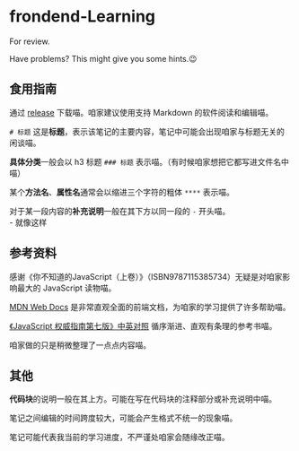 # frondend-Learning

For review.

Have problems? This might give you some hints.😉

 ## 食用指南

通过 [release](https://github.com/jelly-girl/frondend-Learning/releases) 下载喵。咱家建议使用支持 Markdown 的软件阅读和编辑喵。

`# 标题` 这是**标题**，表示该笔记的主要内容，笔记中可能会出现咱家与标题无关的闲谈喵。

**具体分类**一般会以 h3 标题 `### 标题` 表示喵。（有时候咱家想把它都写进文件名中喵）

某个**方法名**、**属性名**通常会以缩进三个字符的粗体 `****` 表示喵。

对于某一段内容的**补充说明**一般在其下方以同一段的 `-` 开头喵。  
 \- 就像这样
 
 ## 参考资料
 
感谢《你不知道的JavaScript（上卷）》（ISBN9787115385734）无疑是对咱家影响最大的 JavaScript 读物喵。

[MDN Web Docs](https://developer.mozilla.org/zh-CN/docs/Web) 是非常直观全面的前端文档，为咱家的学习提供了许多帮助喵。

[《JavaScript 权威指南第七版》中英对照](https://js.okten.cn/) 循序渐进、直观有条理的参考书喵。

咱家做的只是稍微整理了一点点内容喵。


 ## 其他 

**代码块**的说明一般在其上方。可能在写在代码块的注释部分或补充说明中喵。

笔记之间编辑的时间跨度较大，可能会产生格式不统一的现象喵。

笔记可能代表我当前的学习进度，不严谨处咱家会随缘改正喵。
